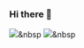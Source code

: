### Hi there 👋

<!--
**SL313/SL313** is a ✨ _special_ ✨ repository because its `README.md` (this file) appears on your GitHub profile.

Here are some ideas to get you started:

- 🔭 I’m currently working on ...
- 🌱 I’m currently learning ...
- 👯 I’m looking to collaborate on ...
- 🤔 I’m looking for help with ...
- 💬 Ask me about ...
- 📫 How to reach me: ...
- 😄 Pronouns: ...
- ⚡ Fun fact: ...
-->

<img src="https://img.shields.io/badge/KakaoTalk-FFCD00?style=flat-square&logo=KakaoTalk&logoColor=black"/></a>&nbsp 
<img src="https://img.shields.io/badge/Instagram-E4405F?style=flat-square&logo=Instagram&logoColor=white"/></a>&nbsp 
